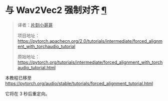 


 与 Wav2Vec2 强制对齐
 [¶](#forced-alignment-with-wav2vec2 "永久链接到此标题")
================================================================================================

> 译者：[片刻小哥哥](https://github.com/jiangzhonglian)
>
> 项目地址：<https://pytorch.apachecn.org/2.0/tutorials/intermediate/forced_alignment_with_torchaudio_tutorial>
>
> 原始地址：<https://pytorch.org/tutorials/intermediate/forced_alignment_with_torchaudio_tutorial.html>




 本教程已移至
 <https://pytorch.org/audio/stable/tutorials/forced_alignment_tutorial.html>




 它将在 3 秒后重定向。









